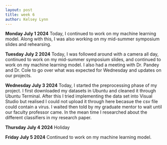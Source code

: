 ```yaml
---
layout: post
title: week 6
author: Kelsey Lynn
---
```


**Monday  July 1 2024**
Today, I continued to work on my machine learning model. Along with this, I was also working on my mid-summer symposium slides and rehearsing.
 
**Tuesday July 2 2024**
Today, I was followed around with a camera all day, continued to work on my mid-summer symposium slides, and continued to work on my machine learning model. I also had a meeting with Dr. Pandey and Dr. Cole to go over what was expected for Wednesday and updates on our projects.

**Wednesday July 3 2024**
Today, I started the preprocessing phase of my project. I first downloaded my datasets in Ubuntu and cleaned it through Ubuntu Terminal. After this I tried implementing the data set into Visual Studio but realised I could not upload it through here becasue the csv file could contain a virus. I waited then told by my graduate mentor to wait until our faculty professor came. In the mean time I researched about the different classifiers in my research paper.

**Thursday July 4 2024**
Holiday

**Friday July 5 2024**
Continued to work on my machine learning model.
